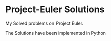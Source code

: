 # Project-Euler Solutions
My Solved problems on Project Euler. 

The Solutions have been implemented in Python
